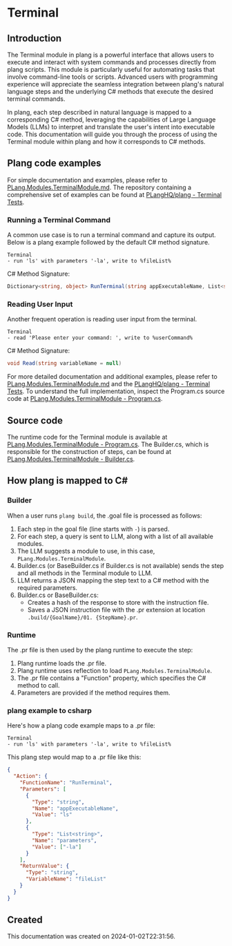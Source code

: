 # Terminal

## Introduction

The Terminal module in plang is a powerful interface that allows users to execute and interact with system commands and processes directly from plang scripts. This module is particularly useful for automating tasks that involve command-line tools or scripts. Advanced users with programming experience will appreciate the seamless integration between plang's natural language steps and the underlying C# methods that execute the desired terminal commands.

In plang, each step described in natural language is mapped to a corresponding C# method, leveraging the capabilities of Large Language Models (LLMs) to interpret and translate the user's intent into executable code. This documentation will guide you through the process of using the Terminal module within plang and how it corresponds to C# methods.

## Plang code examples

For simple documentation and examples, please refer to [PLang.Modules.TerminalModule.md](./PLang.Modules.TerminalModule.md). The repository containing a comprehensive set of examples can be found at [PLangHQ/plang - Terminal Tests](https://github.com/PLangHQ/plang/tree/main/Tests/Terminal).

### Running a Terminal Command

A common use case is to run a terminal command and capture its output. Below is a plang example followed by the default C# method signature.

```plang
Terminal
- run 'ls' with parameters '-la', write to %fileList%
```

C# Method Signature:
```csharp
Dictionary<string, object> RunTerminal(string appExecutableName, List<string> parameters = null, string pathToWorkingDirInTerminal = null, string dataOutputVariable = null, string errorDebugInfoOutputVariable = null, string dataStreamDelta = null, string errorStreamDelta = null)
```

### Reading User Input

Another frequent operation is reading user input from the terminal.

```plang
Terminal
- read 'Please enter your command: ', write to %userCommand%
```

C# Method Signature:
```csharp
void Read(string variableName = null)
```

For more detailed documentation and additional examples, please refer to [PLang.Modules.TerminalModule.md](./PLang.Modules.TerminalModule.md) and the [PLangHQ/plang - Terminal Tests](https://github.com/PLangHQ/plang/tree/main/Tests/Terminal). To understand the full implementation, inspect the Program.cs source code at [PLang.Modules.TerminalModule - Program.cs](https://github.com/PLangHQ/plang/tree/main/PLang/Modules/TerminalModule/Program.cs).

## Source code

The runtime code for the Terminal module is available at [PLang.Modules.TerminalModule - Program.cs](https://github.com/PLangHQ/plang/tree/main/PLang/Modules/TerminalModule/Program.cs). The Builder.cs, which is responsible for the construction of steps, can be found at [PLang.Modules.TerminalModule - Builder.cs](https://github.com/PLangHQ/plang/tree/main/PLang/Modules/TerminalModule/Builder.cs).

## How plang is mapped to C#

### Builder

When a user runs `plang build`, the .goal file is processed as follows:

1. Each step in the goal file (line starts with `-`) is parsed.
2. For each step, a query is sent to LLM, along with a list of all available modules.
3. The LLM suggests a module to use, in this case, `PLang.Modules.TerminalModule`.
4. Builder.cs (or BaseBuilder.cs if Builder.cs is not available) sends the step and all methods in the Terminal module to LLM.
5. LLM returns a JSON mapping the step text to a C# method with the required parameters.
6. Builder.cs or BaseBuilder.cs:
   - Creates a hash of the response to store with the instruction file.
   - Saves a JSON instruction file with the .pr extension at location `.build/{GoalName}/01. {StepName}.pr`.

### Runtime

The .pr file is then used by the plang runtime to execute the step:

1. Plang runtime loads the .pr file.
2. Plang runtime uses reflection to load `PLang.Modules.TerminalModule`.
3. The .pr file contains a "Function" property, which specifies the C# method to call.
4. Parameters are provided if the method requires them.

### plang example to csharp

Here's how a plang code example maps to a .pr file:

```plang
Terminal
- run 'ls' with parameters '-la', write to %fileList%
```

This plang step would map to a .pr file like this:

```json
{
  "Action": {
    "FunctionName": "RunTerminal",
    "Parameters": [
      {
        "Type": "string",
        "Name": "appExecutableName",
        "Value": "ls"
      },
      {
        "Type": "List<string>",
        "Name": "parameters",
        "Value": ["-la"]
      }
    ],
    "ReturnValue": {
      "Type": "string",
      "VariableName": "fileList"
    }
  }
}
```

## Created

This documentation was created on 2024-01-02T22:31:56.